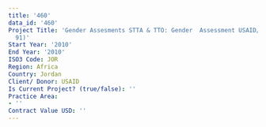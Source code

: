 ```yaml
---
title: '460'
data_id: '460'
Project Title: 'Gender Assesments STTA & TTO: Gender  Assessment USAID/Jordan(TDY
  91)'
Start Year: '2010'
End Year: '2010'
ISO3 Code: JOR
Region: Africa
Country: Jordan
Client/ Donor: USAID
Is Current Project? (true/false): ''
Practice Area:
- ''
Contract Value USD: ''
---
```



